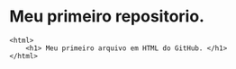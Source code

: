 # Meu primeiro repositorio.
```
<html>
    <h1> Meu primeiro arquivo em HTML do GitHub. </h1>
</html>
```
